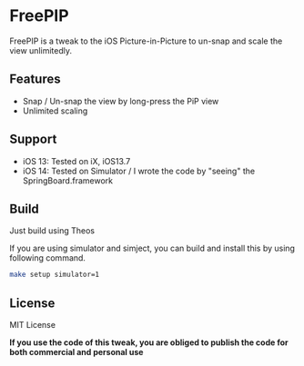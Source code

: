 # FreePIP

FreePIP is a tweak to the iOS Picture-in-Picture to un-snap and scale the view unlimitedly.

## Features

- Snap / Un-snap the view by long-press the PiP view
- Unlimited scaling

## Support

- iOS 13: Tested on iX, iOS13.7
- iOS 14: Tested on Simulator / I wrote the code by "seeing" the SpringBoard.framework

## Build

Just build using Theos

If you are using simulator and simject, you can build and install this by using following command.

```bash
make setup simulator=1
```

## License

MIT License

**If you use the code of this tweak, you are obliged to publish the code for both commercial and personal use**
